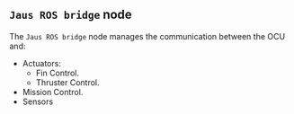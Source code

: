 ## `Jaus ROS bridge` node
The `Jaus ROS bridge` node manages the communication between the OCU and:
- Actuators:
  -  Fin Control.
  -  Thruster Control.
- Mission Control.
- Sensors
